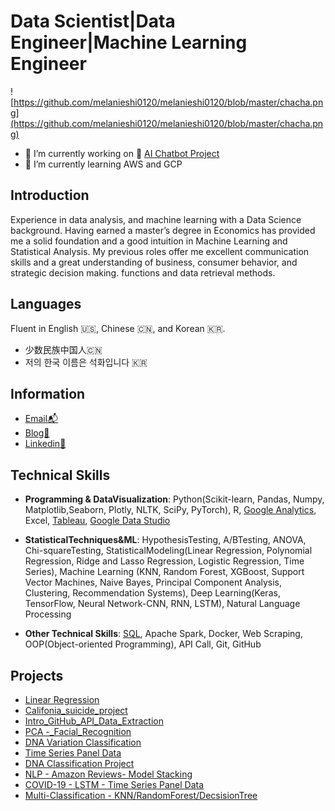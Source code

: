 # Data Scientist|Data Engineer|Machine Learning Engineer  
![https://github.com/melanieshi0120/melanieshi0120/blob/master/chacha.png](https://github.com/melanieshi0120/melanieshi0120/blob/master/chacha.png)
- 🔭 I’m currently working on 🤖 [AI Chatbot Project](https://github.com/melanieshi0120/AI_Chatbot_Project)
- 🌱 I’m currently learning  AWS and GCP 

## Introduction
Experience in data analysis, and machine learning with a Data Science background. Having earned a master’s degree in Economics has provided me a solid foundation and a good intuition in Machine Learning and Statistical Analysis. My previous roles offer me excellent communication skills and a great understanding of business, consumer behavior, and strategic decision making.
functions and data retrieval methods. 

## Languages
Fluent in English 🇺🇸, Chinese 🇨🇳, and Korean 🇰🇷.

- 少数民族中国人🇨🇳
- 저의 한국 이름은 석화입니다 🇰🇷 

## Information
- [Email📬](melaniesoek0120@gmail.com)   
- [Blog🧾](https://medium.com/@melaniesoek0120)   
- [Linkedin👩](http://www.linkedin.com/in/melanieseok-huashi)

## Technical Skills
- **Programming & DataVisualization**: Python(Scikit-learn, Pandas, Numpy, Matplotlib,Seaborn, Plotly, NLTK, SciPy, PyTorch), R, [Google Analytics](https://skillshop.exceedlms.com/student/award/58191870?referer=https%3A%2F%2Fskillshop.exceedlms.com%2Fstudent%2Fpath%2F2938%3Fuse_local%3Dtrue), Excel, [Tableau](https://udemy-certificate.s3.amazonaws.com/pdf/UC-D2VM8PS0.pdf), [Google Data Studio](https://datastudio.google.com/reporting/4ee545c3-090d-4c42-882e-a66c415d9b6e)

- **StatisticalTechniques&ML**: HypothesisTesting, A/BTesting, ANOVA, Chi-squareTesting, StatisticalModeling(Linear Regression, Polynomial Regression, Ridge and Lasso Regression, Logistic Regression, Time Series), Machine Learning (KNN, Random Forest, XGBoost, Support Vector Machines, Naive Bayes, Principal Component Analysis, Clustering, Recommendation Systems), Deep Learning(Keras, TensorFlow, Neural Network-CNN, RNN, LSTM), Natural Language Processing

- **Other Technical Skills**: [SQL](https://udemy-certificate.s3.amazonaws.com/pdf/UC-a9c0dd81-97ed-4b18-9fc7-26eb592f644a.pdf), Apache Spark, Docker, Web Scraping, OOP(Object-oriented Programming), API Call, Git, GitHub

## Projects
- [Linear Regression](https://github.com/melanieshi0120/Agriculture_Project)
- [Califonia_suicide_project](https://github.com/melanieshi0120/Califonia_suicide_project)
- [Intro_GitHub_API_Data_Extraction](https://github.com/melanieshi0120/Intro_GitHub_API_Data_Extraction)
- [PCA -_Facial_Recognition](https://github.com/melanieshi0120/Principal_Component_Analysis-PCA-_Facial_Recognition)
- [DNA Variation Classification](https://github.com/melanieshi0120/DNA_project)
- [Time Series Panel Data](https://github.com/melanieshi0120/DKHS)
- [DNA Classification Project](https://github.com/melanieshi0120/DNA_project)
- [NLP - Amazon Reviews- Model Stacking](https://github.com/melanieshi0120/NLP_Analysis_Amazon_Reviews)
- [COVID-19 - LSTM - Time Series Panel Data](https://github.com/melanieshi0120/COVID-19_global_time_series_panel_data)
- [Multi-Classification - KNN/RandomForest/DecsisionTree](https://github.com/melanieshi0120/Pump-it-Up-Data-Mining-the-Water-Table)


